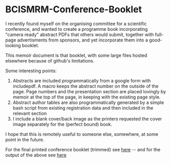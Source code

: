 # BCISMRM-Conference-Booklet

I recently found myself on the organising committee for a scientific conference, and wanted to create a programme book incorporating "camera ready" abstract PDFs that others would submit, together with full-page advertisments from sponsors, and yet incorporate them into a good-looking booklet. 

This memoir document is that booklet, with some large files hosted elsewhere because of github's limitations. 

Some interesting points: 
1. Abstracts are included programmatically from a google form with includepdf. A macro keeps the abstract number on the outside of the page. Page numbers and the presentation section are placed lovingly by memoir at the top of the page, in keeping with the existing page style. 
2. Abstract author tables are also programmatically generated by a simple bash script from existing registration data and then included in the relevant section
3. I include a blank cover/back image as the printers requested the cover image separately for the (perfect bound) book. 


I hope that this is remotely useful to someone else, somewhere, at some point in the future. 

For the final printed conference booklet (trimmed) see [here](https://drive.google.com/open?id=17CvOkXlJPEd7m11lmyzkREY94zGWWNxa) -- and for the output of the above see [here](https://drive.google.com/open?id=1cAnO7FYZCC_YcaoTAbv5LKaB3WdVxsES)

